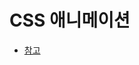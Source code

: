 # CSS 애니메이션

* [참고](https://developer.mozilla.org/ko/docs/Web/CSS/CSS_Transitions/Using_CSS_transitions)